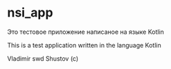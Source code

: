 # nsi_app


Это тестовое приложение написаное на языке Kotlin

This is a test application written in the language Kotlin


Vladimir swd Shustov (c)
